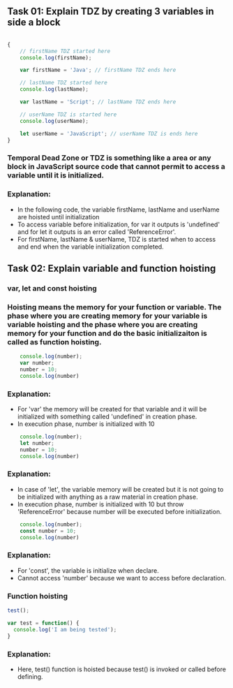 ## Task 01: Explain TDZ by creating 3 variables in side a block

```javascript

{
    // firstName TDZ started here
    console.log(firstName);

    var firstName = 'Java'; // firstName TDZ ends here

    // lastName TDZ started here
    console.log(lastName);

    var lastName = 'Script'; // lastName TDZ ends here

    // userName TDZ is started here
    console.log(userName);

    let userName = 'JavaScript'; // userName TDZ is ends here
}

```
### Temporal Dead Zone or TDZ is something like a area or any block in JavaScript source code that cannot permit to access a variable until it is initialized.

### Explanation: 
- In the following code, the variable firstName, lastName and userName are hoisted until initialization 
- To access variable before initialization, for var it outputs is 'undefined' and for let it outputs is an error called 'ReferenceError'. 
- For firstName, lastName & userName, TDZ is started when to access and end when the variable initialization completed. 

## Task 02: Explain variable and function hoisting

### var, let and const hoisting 

### Hoisting means the memory for your function or variable. The phase where you are creating memory for your variable is variable hoisting and the phase where you are creating memory for your function and do the basic initializaiton is called as function hoisting.

```javascript
    console.log(number);
    var number;
    number = 10;
    console.log(number)
```
### Explanation:
- For 'var' the memory will be created for that variable and it will be initialized with something called 'undefined' in creation phase.
- In execution phase, number is initialized with 10

```javascript
    console.log(number);
    let number;
    number = 10;
    console.log(number)
```

### Explanation:
- In case of 'let', the variable memory will be created but it is not going to be initialized with anything as a raw material in creation phase.
- In execution phase, number is initialized with 10 but throw 'ReferenceError' because number will be executed before initialization.

```javascript
    console.log(number);
    const number = 10;
    console.log(number)
```

### Explanation:
- For 'const', the variable is initialize when declare. 
- Cannot access 'number' because we want to access before declaration.

### Function hoisting

```javascript
test();

var test = function() {
  console.log('I am being tested');
}
```

### Explanation:
- Here, test() function is hoisted because test() is invoked or called before defining.